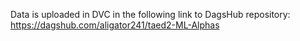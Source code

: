 Data is uploaded in DVC in the following link to DagsHub repository: https://dagshub.com/aligator241/taed2-ML-Alphas 
